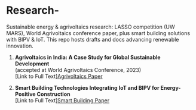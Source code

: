 # Research-
Sustainable energy &amp; agrivoltaics research: LASSO competition (UW MARS), World Agrivoltaics conference paper, plus smart building solutions with BIPV &amp; IoT. This repo hosts drafts and docs advancing renewable innovation.

1. **Agrivoltaics in India: A Case Study for Global Sustainable Development**  
   (accepted at World Agrivoltaics Conference, 2023)  
   [Link to Full Text][Agrivoltaics Paper](./Agrivoltaics_in_India_Case_Study.pdf)

2. **Smart Building Technologies Integrating IoT and BIPV for Energy-Positive Construction**  
   [Link to Full Text][Smart Building Paper](./Smart_Building_Technologies.pdf)
